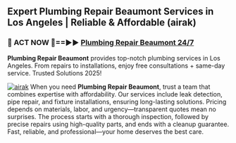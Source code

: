 ## Expert Plumbing Repair Beaumont Services in Los Angeles | Reliable & Affordable (airak)  

<h3>🚿 ACT NOW 🌟==►► <a href="https://tinyurl.com/2ne6vx2x" rel="nofollow">Plumbing Repair Beaumont 24/7</a></h3>

**Plumbing Repair Beaumont** provides top-notch plumbing services in Los Angeles. From repairs to installations, enjoy free consultations + same-day service. Trusted Solutions 2025!

[![airak](https://i.imgur.com/4PFF4AK.jpeg)](https://tinyurl.com/2ne6vx2x)
When you need **Plumbing Repair Beaumont**, trust a team that combines expertise with affordability. Our services include leak detection, pipe repair, and fixture installations, ensuring long-lasting solutions. Pricing depends on materials, labor, and urgency—transparent quotes mean no surprises. The process starts with a thorough inspection, followed by precise repairs using high-quality parts, and ends with a cleanup guarantee. Fast, reliable, and professional—your home deserves the best care.